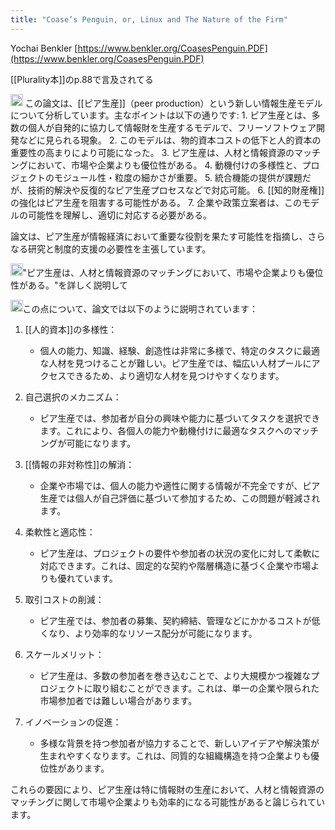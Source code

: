 ```yaml
---
title: "Coase’s Penguin, or, Linux and The Nature of the Firm"
---
```


Yochai Benkler
[https://www.benkler.org/CoasesPenguin.PDF](https://www.benkler.org/CoasesPenguin.PDF)

[[Plurality本]]のp.88で言及されてる


<img src='https://scrapbox.io/api/pages/nishio/claude/icon' alt='claude.icon' height="19.5"/>
この論文は、[[ピア生産]]（peer production）という新しい情報生産モデルについて分析しています。主なポイントは以下の通りです:
1. ピア生産とは、多数の個人が自発的に協力して情報財を生産するモデルで、フリーソフトウェア開発などに見られる現象。
2. このモデルは、物的資本コストの低下と人的資本の重要性の高まりにより可能になった。
3. ピア生産は、人材と情報資源のマッチングにおいて、市場や企業よりも優位性がある。
4. 動機付けの多様性と、プロジェクトのモジュール性・粒度の細かさが重要。
5. 統合機能の提供が課題だが、技術的解決や反復的なピア生産プロセスなどで対応可能。
6. [[知的財産権]]の強化はピア生産を阻害する可能性がある。
7. 企業や政策立案者は、このモデルの可能性を理解し、適切に対応する必要がある。

論文は、ピア生産が情報経済において重要な役割を果たす可能性を指摘し、さらなる研究と制度的支援の必要性を主張しています。

<img src='https://scrapbox.io/api/pages/nishio/nishio/icon' alt='nishio.icon' height="19.5"/>"ピア生産は、人材と情報資源のマッチングにおいて、市場や企業よりも優位性がある。"を詳しく説明して

<img src='https://scrapbox.io/api/pages/nishio/claude/icon' alt='claude.icon' height="19.5"/>この点について、論文では以下のように説明されています：

1. [[人的資本]]の多様性：
    - 個人の能力、知識、経験、創造性は非常に多様で、特定のタスクに最適な人材を見つけることが難しい。ピア生産では、幅広い人材プールにアクセスできるため、より適切な人材を見つけやすくなります。

2. 自己選択のメカニズム：
    - ピア生産では、参加者が自分の興味や能力に基づいてタスクを選択できます。これにより、各個人の能力や動機付けに最適なタスクへのマッチングが可能になります。

3. [[情報の非対称性]]の解消：
    - 企業や市場では、個人の能力や適性に関する情報が不完全ですが、ピア生産では個人が自己評価に基づいて参加するため、この問題が軽減されます。

4. 柔軟性と適応性：
    - ピア生産は、プロジェクトの要件や参加者の状況の変化に対して柔軟に対応できます。これは、固定的な契約や階層構造に基づく企業や市場よりも優れています。

5. 取引コストの削減：
    - ピア生産では、参加者の募集、契約締結、管理などにかかるコストが低くなり、より効率的なリソース配分が可能になります。

6. スケールメリット：
    - ピア生産は、多数の参加者を巻き込むことで、より大規模かつ複雑なプロジェクトに取り組むことができます。これは、単一の企業や限られた市場参加者では難しい場合があります。

7. イノベーションの促進：
    - 多様な背景を持つ参加者が協力することで、新しいアイデアや解決策が生まれやすくなります。これは、同質的な組織構造を持つ企業よりも優位性があります。

これらの要因により、ピア生産は特に情報財の生産において、人材と情報資源のマッチングに関して市場や企業よりも効率的になる可能性があると論じられています。

